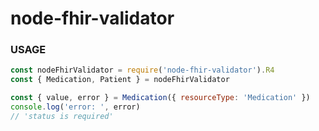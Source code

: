 # node-fhir-validator

### USAGE

```js
const nodeFhirValidator = require('node-fhir-validator').R4
const { Medication, Patient } = nodeFhirValidator

const { value, error } = Medication({ resourceType: 'Medication' })
console.log('error: ', error)
// 'status is required'
```
